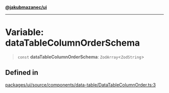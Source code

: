 [**@jakubmazanec/ui**](../README.md)

---

# Variable: dataTableColumnOrderSchema

> `const` **dataTableColumnOrderSchema**: `ZodArray`\<`ZodString`\>

## Defined in

[packages/ui/source/components/data-table/DataTableColumnOrder.ts:3](https://github.com/jakubmazanec/tools/blob/3e339f67fc5b5cd011c28acb315570a2f29efedc/packages/ui/source/components/data-table/DataTableColumnOrder.ts#L3)
